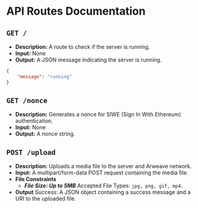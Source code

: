 # API Routes Documentation

## `GET /`

-   **Description:** A route to check if the server is running.
-   **Input:** None
-   **Output:** A JSON message indicating the server is running.

```json
{
    "message": "running"
}
```

## `GET /nonce`

-   **Description:** Generates a nonce for SIWE (Sign In With Ethereum) authentication.
-   **Input:** None
-   **Output:** A nonce string.

## `POST /upload`

-   **Description:** Uploads a media file to the server and Arweave network.
-   **Input:** A multipart/form-data POST request containing the media file.
-   **File Constraints**
    -   **_File Size: Up to 5MB_**
        Accepted File Types: `jpg, png, gif, mp4.`
-   **Output** Success: A JSON object containing a success message and a URI to the uploaded file.
